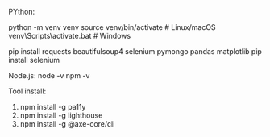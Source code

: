 PYthon:

python -m venv venv
source venv/bin/activate  # Linux/macOS
venv\Scripts\activate.bat  # Windows

pip install requests beautifulsoup4 selenium pymongo pandas matplotlib
pip install selenium



Node.js:
node -v
npm -v

Tool install:
1. npm install -g pa11y
2. npm install -g lighthouse
3. npm install -g @axe-core/cli

